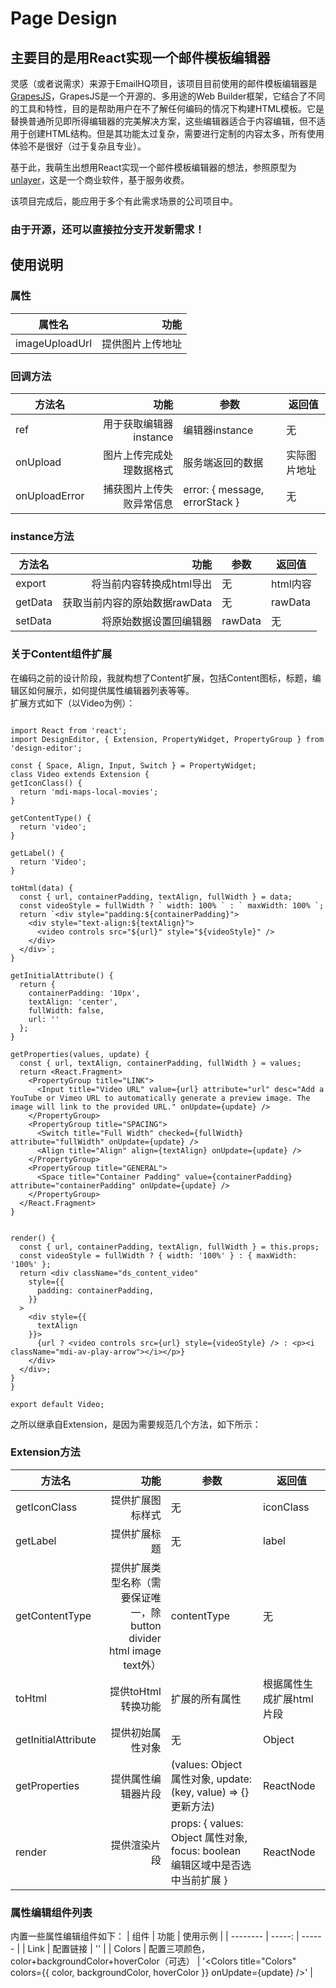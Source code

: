 # Page Design 
## 主要目的是用React实现一个邮件模板编辑器
 灵感（或者说需求）来源于EmailHQ项目，该项目目前使用的邮件模板编辑器是[GrapesJS][1]，GrapesJS是一个开源的、多用途的Web Builder框架，它结合了不同的工具和特性，目的是帮助用户在不了解任何编码的情况下构建HTML模板。它是替换普通所见即所得编辑器的完美解决方案，这些编辑器适合于内容编辑，但不适用于创建HTML结构。但是其功能太过复杂，需要进行定制的内容太多，所有使用体验不是很好（过于复杂且专业）。
 
 基于此，我萌生出想用React实现一个邮件模板编辑器的想法，参照原型为[unlayer][2]，这是一个商业软件，基于服务收费。
 
 该项目完成后，能应用于多个有此需求场景的公司项目中。
### 由于开源，还可以直接拉分支开发新需求！

  [1]: https://grapesjs.com/
  [2]: https://unlayer.com/

  ## 使用说明
  ### 属性
|   属性名        |     功能    |
|   --------   |    -----:    |
|   imageUploadUrl     |     提供图片上传地址  |

  ### 回调方法
|   方法名        |     功能    |   参数    |   返回值    |
|   --------   |    -----:    |   -----   |   -----     |
|   ref     |     用于获取编辑器instance  |     编辑器instance    |   无    |
|   onUpload     |     图片上传完成处理数据格式  |    服务端返回的数据    |   实际图片地址    |
|   onUploadError     |     捕获图片上传失败异常信息  |   error: { message, errorStack }  |   无  |

  ### instance方法
|   方法名        |     功能    |   参数    |   返回值    |
|   --------   |    -----:    |   -----   |   -----     |
|   export     |     将当前内容转换成html导出  |     无    |   html内容    |
|   getData     |     获取当前内容的原始数据rawData  |    无    |   rawData    |
|   setData     |     将原始数据设置回编辑器  |   rawData  |   无  |

  ### 关于Content组件扩展

  在编码之前的设计阶段，我就构想了Content扩展，包括Content图标，标题，编辑区如何展示，如何提供属性编辑器列表等等。<br>
  扩展方式如下（以Video为例）：
  ```

import React from 'react';
import DesignEditor, { Extension, PropertyWidget, PropertyGroup } from 'design-editor';

const { Space, Align, Input, Switch } = PropertyWidget;
class Video extends Extension {
  getIconClass() {
    return 'mdi-maps-local-movies';
  }

  getContentType() {
    return 'video';
  }

  getLabel() {
    return 'Video';
  }

  toHtml(data) {
    const { url, containerPadding, textAlign, fullWidth } = data;
    const videoStyle = fullWidth ? ` width: 100% ` : ` maxWidth: 100% `;
    return `<div style="padding:${containerPadding}">
      <div style="text-align:${textAlign}">
        <video controls src="${url}" style="${videoStyle}" />
      </div>
    </div>`;
  }

  getInitialAttribute() {
    return {
      containerPadding: '10px',
      textAlign: 'center',
      fullWidth: false,
      url: ''
    };
  }

  getProperties(values, update) {
    const { url, textAlign, containerPadding, fullWidth } = values;
    return <React.Fragment>
      <PropertyGroup title="LINK">
        <Input title="Video URL" value={url} attribute="url" desc="Add a YouTube or Vimeo URL to automatically generate a preview image. The image will link to the provided URL." onUpdate={update} />
      </PropertyGroup>
      <PropertyGroup title="SPACING">
        <Switch title="Full Width" checked={fullWidth} attribute="fullWidth" onUpdate={update} />
        <Align title="Align" align={textAlign} onUpdate={update} />
      </PropertyGroup>
      <PropertyGroup title="GENERAL">
        <Space title="Container Padding" value={containerPadding} attribute="containerPadding" onUpdate={update} />
      </PropertyGroup>
    </React.Fragment>
  }


  render() {
    const { url, containerPadding, textAlign, fullWidth } = this.props;
    const videoStyle = fullWidth ? { width: '100%' } : { maxWidth: '100%' };
    return <div className="ds_content_video"
      style={{
        padding: containerPadding,
      }}
    >
      <div style={{
        textAlign
      }}>
        {url ? <video controls src={url} style={videoStyle} /> : <p><i className="mdi-av-play-arrow"></i></p>}
      </div>
    </div>;
  }
}

export default Video;

```

之所以继承自Extension，是因为需要规范几个方法，如下所示：
  ### Extension方法
|   方法名        |     功能    |   参数    |   返回值    |
|   --------   |    -----:    |   -----   |   -----     |
|   getIconClass     |     提供扩展图标样式  |     无    |   iconClass    |
|   getLabel     |     提供扩展标题  |    无    |   label    |
|   getContentType     |     提供扩展类型名称（需要保证唯一，除button divider html image text外）  |   contentType  |   无  |
|   toHtml     |     提供toHtml转换功能  |    扩展的所有属性    |   根据属性生成扩展html片段    |
|   getInitialAttribute     |     提供初始属性对象  |    无    |   Object    |
|   getProperties     |     提供属性编辑器片段  |    (values: Object 属性对象, update:(key, value) => {}  更新方法)    |   ReactNode    |
|   render     |     提供渲染片段  |    props: { values: Object 属性对象, focus: boolean 编辑区域中是否选中当前扩展 }    |   ReactNode    |

  ### 属性编辑组件列表
  内置一些属性编辑组件如下：
|   组件        |     功能    |   使用示例    |
|   --------   |    -----:    |   ------    |
|   Link     |     配置链接  |    '<Link link={link} linkType={linkType} title="Button Link" onUpdate={update} />'    |
|   Colors     |     配置三项颜色，color+backgroundColor+hoverColor（可选）  |   '<Colors title="Colors" colors={{ color, backgroundColor, hoverColor }} onUpdate={update} />'    |
